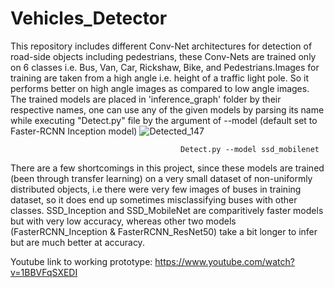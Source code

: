 # Vehicles_Detector 
This repository includes different Conv-Net architectures for detection of road-side objects including pedestrians, 
these Conv-Nets are trained only on 6 classes i.e. Bus, Van, Car, Rickshaw, Bike, and Pedestrians.Images for training are taken 
from a high angle i.e. height of a traffic light pole. So it performs better on high angle images as compared to low angle images.
The trained models are placed in 'inference_graph' folder by their respective names, one can use any of the given models by parsing 
its name while executing "Detect.py" file by the argument of --model (default set to Faster-RCNN Inception model)
![Detected_147](https://user-images.githubusercontent.com/58001683/117958301-51fae300-b334-11eb-8487-b5fa7505b338.jpeg)


                                               
                                          Detect.py --model ssd_mobilenet

There are a few shortcomings in this project, since these models are trained (been through transfer learning) on a very small dataset of non-uniformly distributed objects, i.e there were very few images of buses in training dataset, so it does end up sometimes misclassifying buses with other classes.
SSD_Inception and SSD_MobileNet are comparitively faster models but with very low accuracy, whereas other two models (FasterRCNN_Inception & FasterRCNN_ResNet50) take a bit longer to infer but are much better at accuracy.

Youtube link to working prototype: https://www.youtube.com/watch?v=1BBVFqSXEDI
